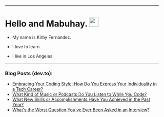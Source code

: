 
<img src="https://komarev.com/ghpvc/?username=kirbygit&style=flat-square&color=blue" alt=""/>

---
<h1>
  Hello and Mabuhay.
  <img src="https://media.giphy.com/media/hvRJCLFzcasrR4ia7z/giphy.gif" width="30px"/>
</h1>

- My name is Kirby Fernandez.

- I love to learn.

- I live in Los Angeles.

---

### Blog Posts (dev.to):
<!-- BLOG-POST-LIST:START -->
- [Embracing Your Coding Style: How Do You Express Your Individuality in a Tech Career?](https://dev.to/codenewbieteam/embracing-your-coding-style-how-do-you-express-your-individuality-in-a-tech-career-41pm)
- [What Kind of Music or Podcasts Do You Listen to While You Code?](https://dev.to/codenewbieteam/what-kind-of-music-or-podcasts-do-you-listen-to-while-you-code-13hn)
- [What New Skills or Accomplishments Have You Achieved in the Past Year?](https://dev.to/codenewbieteam/what-new-skills-or-accomplishments-have-you-achieved-in-the-past-year-3ph1)
- [What&#39;s the Worst Question You&#39;ve Ever Been Asked in an Interview?](https://dev.to/codenewbieteam/whats-the-worst-question-youve-ever-been-asked-in-an-interview-1891)
<!-- BLOG-POST-LIST:END -->
